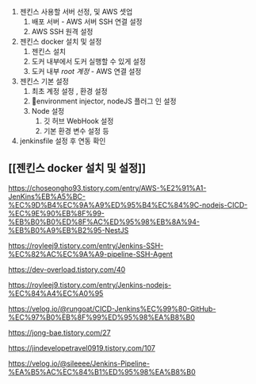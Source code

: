 1. 젠킨스 사용할 서버 선정, 및 AWS 셋업
	1. 배포 서버 - AWS 서버 SSH 연결 설정
	2. AWS SSH 원격 설정
2. 젠킨스 docker 설치 및 설정
	1. 젠킨스 설치
	2. 도커 내부에서 도커 실행할 수 있게 설정
	3. 도커 내부 _root 계정_ - AWS 연결 설정
3. 젠킨스 기본 설정
	1. 최초 계정 설정 , 환경 설정
	2. environment injector, nodeJS 플러그 인 설정
	3. Node 설정
		1. 깃 허브 WebHook 설정
		2. 기본 환경 변수 설정 등
4. jenkinsfile 설정 후 연동 확인


## [[젠킨스 docker 설치 및 설정]]


https://choseongho93.tistory.com/entry/AWS-%E2%91%A1-JenKins%EB%A5%BC-%EC%9D%B4%EC%9A%A9%ED%95%B4%EC%84%9C-nodejs-CICD-%EC%9E%90%EB%8F%99-%EB%B0%B0%ED%8F%AC%ED%95%98%EB%8A%94-%EB%B0%A9%EB%B2%95-NestJS

https://royleej9.tistory.com/entry/Jenkins-SSH-%EC%82%AC%EC%9A%A9-pipeline-SSH-Agent

https://dev-overload.tistory.com/40

https://royleej9.tistory.com/entry/Jenkins-nodejs-%EC%84%A4%EC%A0%95

https://velog.io/@rungoat/CICD-Jenkins%EC%99%80-GitHub-%EC%97%B0%EB%8F%99%ED%95%98%EA%B8%B0

https://jong-bae.tistory.com/27

https://jindevelopetravel0919.tistory.com/107

https://velog.io/@sileeee/Jenkins-Pipeline-%EA%B5%AC%EC%84%B1%ED%95%98%EA%B8%B0